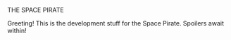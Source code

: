 THE SPACE PIRATE

Greeting! This is the development stuff for the Space Pirate. Spoilers await within!
